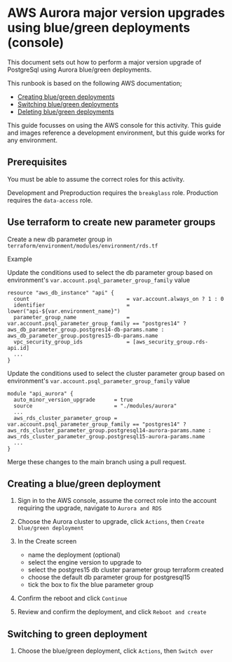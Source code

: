 # AWS Aurora major version upgrades using blue/green deployments (console)

This document sets out how to perform a major version upgrade of PostgreSql using Aurora blue/green deployments.

This runbook is based on the following AWS documentation;

- [Creating blue/green deployments](https://docs.aws.amazon.com/AmazonRDS/latest/AuroraUserGuide/blue-green-deployments-creating.html)
- [Switching blue/green deployments](https://docs.aws.amazon.com/AmazonRDS/latest/AuroraUserGuide/blue-green-deployments-switching.html)
- [Deleting blue/green deployments](https://docs.aws.amazon.com/AmazonRDS/latest/AuroraUserGuide/blue-green-deployments-deleting.html)

This guide focusses on using the AWS console for this activity. This guide and images reference a development environment, but this guide works for any environment.

## Prerequisites

You must be able to assume the correct roles for this activity.

Development and Preproduction requires the `breakglass` role.
Production requires the `data-access` role.

## Use terraform to create new parameter groups

Create a new db parameter group in `terraform/environment/modules/environment/rds.tf`

Example

Update the conditions used to select the db parameter group based on environment's `var.account.psql_parameter_group_family` value

```hcl
resource "aws_db_instance" "api" {
  count                               = var.account.always_on ? 1 : 0
  identifier                          = lower("api-${var.environment_name}")
  parameter_group_name                = var.account.psql_parameter_group_family == "postgres14" ? aws_db_parameter_group.postgres14-db-params.name : aws_db_parameter_group.postgres15-db-params.name
  vpc_security_group_ids              = [aws_security_group.rds-api.id]
  ...
}
```

Update the conditions used to select the cluster parameter group based on environment's `var.account.psql_parameter_group_family` value

```hcl
module "api_aurora" {
  auto_minor_version_upgrade      = true
  source                          = "./modules/aurora"
  ...
  aws_rds_cluster_parameter_group = var.account.psql_parameter_group_family == "postgres14" ? aws_rds_cluster_parameter_group.postgresql14-aurora-params.name : aws_rds_cluster_parameter_group.postgresql15-aurora-params.name
  ...
}
```

Merge these changes to the main branch using a pull request.

## Creating a blue/green deployment

1. Sign in to the AWS console, assume the correct role into the account requiring the upgrade, navigate to `Aurora and RDS`

1. Choose the Aurora cluster to upgrade, click `Actions`, then `Create blue/green deployment`

1. In the Create screen
    - name the deployment (optional)
    - select the engine version to upgrade to
    - select the postgres15 db cluster parameter group terraform created
    - choose the default db parameter group for postgresql15
    - tick the box to fix the blue parameter group

1. Confirm the reboot and click `Continue`

1. Review and confirm the deployment, and click `Reboot and create`

## Switching to green deployment

1. Choose the blue/green deployment, click `Actions`, then `Switch over`
